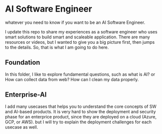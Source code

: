 # AI Software Engineer
whatever you need to know if you want to be an AI Software Engineer. 

I update this repo to share my experiences as a software engineer who uses smart solutions to build smart and scaleable application. 
There are many resources or videos, but I wanted to give you a big picture first, then jumps to the details. So, that is what
I am going to do here.

## Foundation
In this folder, I like to explore fundamental questions, such as what is AI? or How can collect data from web? How can I clean my data properly.

## Enterprise-AI
  I add many usecases that helps you to understand the core concepts of SW and AI-based products. It is 
  very hard to show the deployment and security phase for an enterprice product, since they are deployed on a cloud (Azure, GCP, or AWS). 
  but I will try to explain the deployment challenges for each usecase as well.
  
